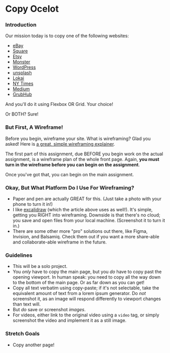 # Copy Ocelot

### Introduction

Our mission today is to copy one of the following websites:

- [eBay](https://www.ebay.com/)
- [Square](https://squareup.com/us/en)
- [Etsy](https://www.etsy.com/)
- [Monster](https://www.monster.com/)
- [WordPress](https://wordpress.com/)
- [unsplash](https://unsplash.com/)
- [Lokai](https://lokai.com)
- [NY Times](https://www.nytimes.com/)
- [Medium](https://medium.com/)
- [GrubHub](https://www.grubhub.com/)

And you'll do it using Flexbox OR Grid. Your choice!

Or BOTH? Sure!

### But First, A Wireframe!

Before you begin, wireframe your site. What is wireframing? Glad you asked! Here is [a great, simple wireframing explainer](https://medium.com/swlh/a-5-minute-wireframing-tutorial-f84c36e86e79).

The first part of this assignment, due BEFORE you begin work on the actual assignment, is a wireframe plan of the whole front page. Again, **you must turn in the wireframe before you can begin on the assignment**.

Once you've got that, you can begin on the main assignment.

### Okay, But What Platform Do I Use For Wireframing?

- Paper and pen are actually GREAT for this. (Just take a photo with your phone to turn it in!)
- I like [excalidraw](https://excalidraw.com/) (which the article above uses as well!). It's simple, getting you RIGHT into wireframing. Downside is that there's no cloud; you save and open files from your local machine. (Screenshot it to turn it in.)
- There are some other more "pro" solutions out there, like Figma, Invision, and Balsamiq. Check them out if you want a more share-able and collaborate-able wireframe in the future.

### Guidelines

- This will be a solo project.
- You _only_ have to copy the main page, but you _do_ have to copy past the opening viewport. In human speak: you need to copy all the way down to the bottom of the main page. Or as far down as you can get!
- Copy all text verbatim using copy-paste; if it's not selectable, take the equivalent amount of text from a lorem ipsum generator. Do _not_ screenshot it, as an image will respond differently to viewport changes than text will.
- But _do_ save or screenshot _images_.
- For videos, either link to the original video using a `video` tag, or simply screenshot the video and implement it as a still image.

### Stretch Goals

- Copy another page!
